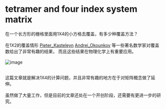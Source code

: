 # tetramer and four index system matrix
在一个长方形的栅格里面用1X4的小方格去覆盖，有多少种覆盖方法？<br/><br/>
在1X2的覆盖情形
[Pieter_Kasteleyn](https://en.wikipedia.org/wiki/Pieter_Kasteleyn)
[Andrei_Okounkov](https://en.wikipedia.org/wiki/Andrei_Okounkov)
等一些著名数学家对覆盖数给出了非常有趣的结果，
而且这些结果在物理化学上有重要应用。<br /><br/>
 ![image](https://github.com/huih1984/tetramer-and-four-index-matrix/blob/master/dimer.png)
 <br/><br/>
 
这篇文章就是解决1X4的计算问题，并且非常有趣的地方在于对矩阵概念做了延伸。<br/><br/>
虽然做了大量工作，但是目前的文章还处在一个开创阶段，还需要有更进一步的研究。
